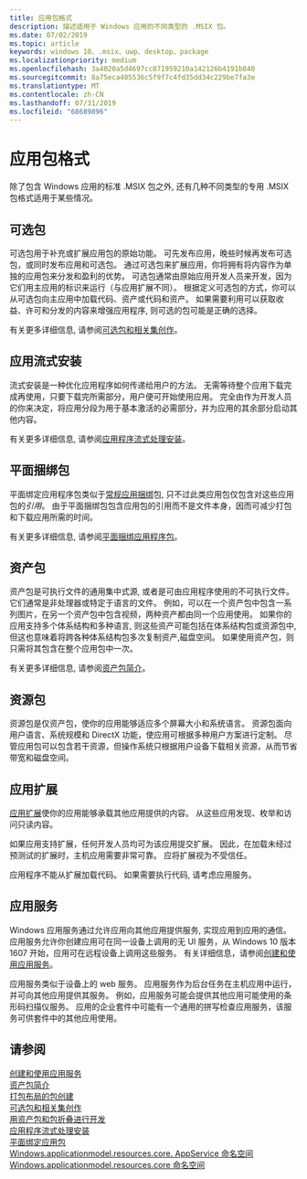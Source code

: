```yaml
---
title: 应用包格式
description: 描述适用于 Windows 应用的不同类型的 .MSIX 包。
ms.date: 07/02/2019
ms.topic: article
keywords: windows 10、.msix、uwp、desktop、package
ms.localizationpriority: medium
ms.openlocfilehash: 3a4020a5d4697cc871959210a142126b4191b840
ms.sourcegitcommit: 8a75eca405536c5f9f7c4fd35dd34c229be7fa3e
ms.translationtype: MT
ms.contentlocale: zh-CN
ms.lasthandoff: 07/31/2019
ms.locfileid: "68689896"
---
```

# <a name="app-package-formats"></a>应用包格式

除了包含 Windows 应用的标准 .MSIX 包之外, 还有几种不同类型的专用 .MSIX 包格式适用于某些情况。

## <a name="optional-packages"></a>可选包

可选包用于补充或扩展应用包的原始功能。 可先发布应用，晚些时候再发布可选包，或同时发布应用和可选包。 通过可选包来扩展应用，你将拥有将内容作为单独的应用包来分发和盈利的优势。 可选包通常由原始应用开发人员来开发，因为它们用主应用的标识来运行（与应用扩展不同）。 根据定义可选包的方式，你可以从可选包向主应用中加载代码、资产或代码和资产。 如果需要利用可以获取收益、许可和分发的内容来增强应用程序, 则可选的包可能是正确的选择。 

有关更多详细信息, 请参阅[可选包和相关集创作](optional-packages.md)。

## <a name="app-streaming-install"></a>应用流式安装

流式安装是一种优化应用程序如何传递给用户的方法。 无需等待整个应用下载完成再使用，只要下载完所需部分，用户便可开始使用应用。 完全由作为开发人员的你来决定，将应用分段为用于基本激活的必需部分，并为应用的其余部分启动其他内容。 

有关更多详细信息, 请参阅[应用程序流式处理安装](streaming-install.md)。

## <a name="flat-bundle-packages"></a>平面捆绑包

平面绑定应用程序包类似于[常规应用捆绑](packaging-uwp-apps.md#types-of-app-packages)包, 只不过此类应用包仅包含对这些应用包的*引用*。 由于平面捆绑包包含应用包的引用而不是文件本身，因而可减少打包和下载应用所需的时间。

有关更多详细信息, 请参阅[平面捆绑应用程序包](flat-bundles.md)。

## <a name="asset-packages"></a>资产包

资产包是可执行文件的通用集中式源, 或者是可由应用程序使用的不可执行文件。 它们通常是非处理器或特定于语言的文件。 例如，可以在一个资产包中包含一系列图片，在另一个资产包中包含视频，两种资产都由同一个应用使用。 如果你的应用支持多个体系结构和多种语言, 则这些资产可能包括在体系结构包或资源包中, 但这也意味着将跨各种体系结构包多次复制资产,磁盘空间。 如果使用资产包，则只需将其包含在整个应用包中一次。 

有关更多详细信息, 请参阅[资产包简介](asset-packages.md)。

## <a name="resource-packages"></a>资源包

资源包是仅资产包，使你的应用能够适应多个屏幕大小和系统语言。 资源包面向用户语言、系统规模和 DirectX 功能，使应用可根据多种用户方案进行定制。 尽管应用包可以包含若干资源，但操作系统只根据用户设备下载相关资源，从而节省带宽和磁盘空间。

## <a name="app-extensions"></a>应用扩展

[应用扩展](https://docs.microsoft.com/uwp/api/windows.applicationmodel.appextensions)使你的应用能够承载其他应用提供的内容。 从这些应用发现、枚举和访问只读内容。

如果应用支持扩展，任何开发人员均可为该应用提交扩展。 因此，在加载未经过预测试的扩展时，主机应用需要非常可靠。 应将扩展视为不受信任。

应用程序不能从扩展加载代码。 如果需要执行代码, 请考虑应用服务。

## <a name="app-services"></a>应用服务

Windows 应用服务通过允许应用向其他应用提供服务, 实现应用到应用的通信。 应用服务允许你创建应用可在同一设备上调用的无 UI 服务，从 Windows 10 版本 1607 开始，应用可在远程设备上调用这些服务。 有关详细信息，请参阅[创建和使用应用服务](https://docs.microsoft.com/windows/uwp/launch-resume/how-to-create-and-consume-an-app-service)。

应用服务类似于设备上的 web 服务。 应用服务作为后台任务在主机应用中运行，并可向其他应用提供其服务。 例如，应用服务可能会提供其他应用可能使用的条形码扫描仪服务。 应用的企业套件中可能有一个通用的拼写检查应用服务，该服务可供套件中的其他应用使用。

## <a name="see-also"></a>请参阅

[创建和使用应用服务](https://docs.microsoft.com/windows/uwp/launch-resume/how-to-create-and-consume-an-app-service)  
[资产包简介](asset-packages.md)  
[打包布局的包创建](packaging-layout.md)  
[可选包和相关集创作](optional-packages.md)  
[用资产包和包折叠进行开发](package-folding.md)  
[应用程序流式处理安装](streaming-install.md)  
[平面绑定应用包](flat-bundles.md)  
[Windows.applicationmodel.resources.core. AppService 命名空间](https://docs.microsoft.com/uwp/api/Windows.ApplicationModel.AppService)  
[Windows.applicationmodel.resources.core 命名空间](https://docs.microsoft.com/uwp/api/windows.applicationmodel.appextensions)  
